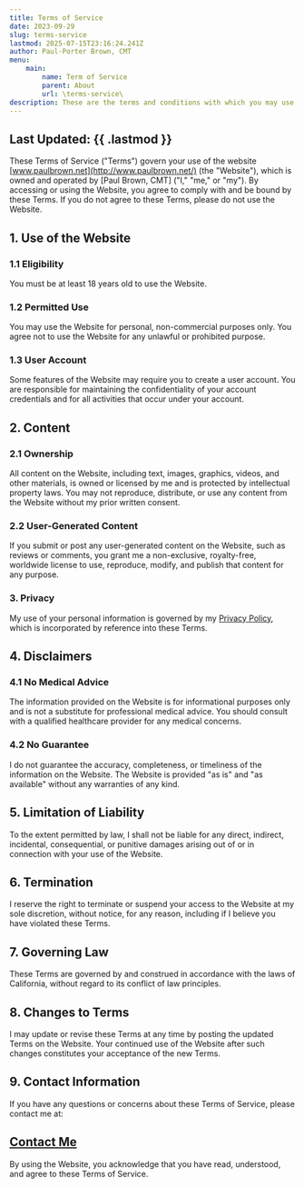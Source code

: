```yaml
---
title: Terms of Service
date: 2023-09-29
slug: terms-service
lastmod: 2025-07-15T23:16:24.241Z
author: Paul-Porter Brown, CMT
menu:
    main:
        name: Term of Service
        parent: About
        url: \terms-service\
description: These are the terms and conditions with which you may use my website.
---
```


## Last Updated: {{ .lastmod }}

These Terms of Service ("Terms") govern your use of the website [www.paulbrown.net](http://www.paulbrown.net/) (the "Website"), which is owned and operated by \[Paul Brown, CMT\] ("I," "me," or "my"). By accessing or using the Website, you agree to comply with and be bound by these Terms. If you do not agree to these Terms, please do not use the Website.

## 1. Use of the Website

### 1.1 Eligibility

You must be at least 18 years old to use the Website.

### 1.2 Permitted Use

You may use the Website for personal, non-commercial purposes only. You agree not to use the Website for any unlawful or prohibited purpose.

### 1.3 User Account

Some features of the Website may require you to create a user account. You are responsible for maintaining the confidentiality of your account credentials and for all activities that occur under your account.

## 2. Content

### 2.1 Ownership

All content on the Website, including text, images, graphics, videos, and other materials, is owned or licensed by me and is protected by intellectual property laws. You may not reproduce, distribute, or use any content from the Website without my prior written consent.

### 2.2 User-Generated Content

If you submit or post any user-generated content on the Website, such as reviews or comments, you grant me a non-exclusive, royalty-free, worldwide license to use, reproduce, modify, and publish that content for any purpose.

### 3. Privacy

My use of your personal information is governed by my [Privacy Policy](https://paulbrown.net/privacy-policy/), which is incorporated by reference into these Terms.

## 4. Disclaimers

### 4.1 No Medical Advice

The information provided on the Website is for informational purposes only and is not a substitute for professional medical advice. You should consult with a qualified healthcare provider for any medical concerns.

### 4.2 No Guarantee

I do not guarantee the accuracy, completeness, or timeliness of the information on the Website. The Website is provided "as is" and "as available" without any warranties of any kind.

## 5. Limitation of Liability

To the extent permitted by law, I shall not be liable for any direct, indirect, incidental, consequential, or punitive damages arising out of or in connection with your use of the Website.

## 6. Termination

I reserve the right to terminate or suspend your access to the Website at my sole discretion, without notice, for any reason, including if I believe you have violated these Terms.

## 7. Governing Law

These Terms are governed by and construed in accordance with the laws of California, without regard to its conflict of law principles.

## 8. Changes to Terms

I may update or revise these Terms at any time by posting the updated Terms on the Website. Your continued use of the Website after such changes constitutes your acceptance of the new Terms.

## 9. Contact Information

If you have any questions or concerns about these Terms of Service, please contact me at:

## [Contact Me](https://paulbrown.net/contact/)

By using the Website, you acknowledge that you have read, understood, and agree to these Terms of Service.
